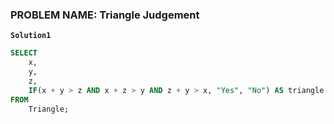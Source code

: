 ### PROBLEM NAME: Triangle Judgement

**`Solution1`**

```sql
SELECT
    x,
    y,
    z,
    IF(x + y > z AND x + z > y AND z + y > x, "Yes", "No") AS triangle
FROM
    Triangle;
```
